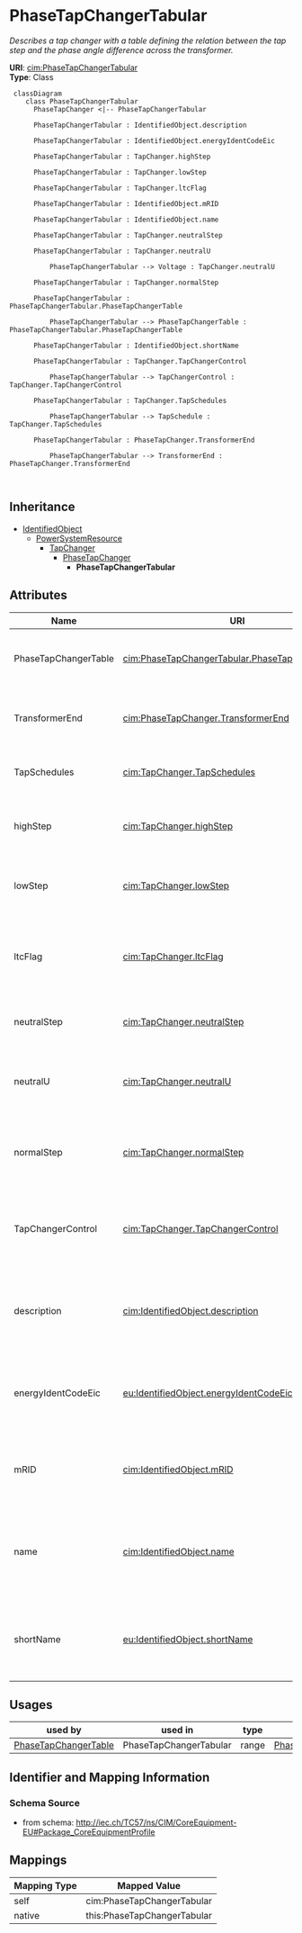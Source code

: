 # PhaseTapChangerTabular


_Describes a tap changer with a table defining the relation between the tap step and the phase angle difference across the transformer._





**URI**: [cim:PhaseTapChangerTabular](http://iec.ch/TC57/CIM100#PhaseTapChangerTabular)<br />
**Type**: Class




```mermaid
 classDiagram
    class PhaseTapChangerTabular
      PhaseTapChanger <|-- PhaseTapChangerTabular
      
      PhaseTapChangerTabular : IdentifiedObject.description
        
      PhaseTapChangerTabular : IdentifiedObject.energyIdentCodeEic
        
      PhaseTapChangerTabular : TapChanger.highStep
        
      PhaseTapChangerTabular : TapChanger.lowStep
        
      PhaseTapChangerTabular : TapChanger.ltcFlag
        
      PhaseTapChangerTabular : IdentifiedObject.mRID
        
      PhaseTapChangerTabular : IdentifiedObject.name
        
      PhaseTapChangerTabular : TapChanger.neutralStep
        
      PhaseTapChangerTabular : TapChanger.neutralU
        
          PhaseTapChangerTabular --> Voltage : TapChanger.neutralU
        
      PhaseTapChangerTabular : TapChanger.normalStep
        
      PhaseTapChangerTabular : PhaseTapChangerTabular.PhaseTapChangerTable
        
          PhaseTapChangerTabular --> PhaseTapChangerTable : PhaseTapChangerTabular.PhaseTapChangerTable
        
      PhaseTapChangerTabular : IdentifiedObject.shortName
        
      PhaseTapChangerTabular : TapChanger.TapChangerControl
        
          PhaseTapChangerTabular --> TapChangerControl : TapChanger.TapChangerControl
        
      PhaseTapChangerTabular : TapChanger.TapSchedules
        
          PhaseTapChangerTabular --> TapSchedule : TapChanger.TapSchedules
        
      PhaseTapChangerTabular : PhaseTapChanger.TransformerEnd
        
          PhaseTapChangerTabular --> TransformerEnd : PhaseTapChanger.TransformerEnd
        
      
```





## Inheritance
* [IdentifiedObject](IdentifiedObject.md)
    * [PowerSystemResource](PowerSystemResource.md)
        * [TapChanger](TapChanger.md)
            * [PhaseTapChanger](PhaseTapChanger.md)
                * **PhaseTapChangerTabular**



## Attributes


| Name | URI | Cardinality and Range | Description | Inheritance |
| ---  | --- | --- | --- | --- |
| PhaseTapChangerTable | [cim:PhaseTapChangerTabular.PhaseTapChangerTable](http://iec.ch/TC57/CIM100#PhaseTapChangerTabular.PhaseTapChangerTable) | 1..1 <br />  [PhaseTapChangerTable](PhaseTapChangerTable.md)  | The phase tap changer table for this phase tap changer | direct |
| TransformerEnd | [cim:PhaseTapChanger.TransformerEnd](http://iec.ch/TC57/CIM100#PhaseTapChanger.TransformerEnd) | 1..1 <br />  [TransformerEnd](TransformerEnd.md)  | Transformer end to which this phase tap changer belongs | [PhaseTapChanger](PhaseTapChanger.md) |
| TapSchedules | [cim:TapChanger.TapSchedules](http://iec.ch/TC57/CIM100#TapChanger.TapSchedules) | 0..* <br />  [TapSchedule](TapSchedule.md)  | A TapChanger can have TapSchedules | [TapChanger](TapChanger.md) |
| highStep | [cim:TapChanger.highStep](http://iec.ch/TC57/CIM100#TapChanger.highStep) | 1..1 <br />  integer  | Highest possible tap step position, advance from neutral | [TapChanger](TapChanger.md) |
| lowStep | [cim:TapChanger.lowStep](http://iec.ch/TC57/CIM100#TapChanger.lowStep) | 1..1 <br />  integer  | Lowest possible tap step position, retard from neutral | [TapChanger](TapChanger.md) |
| ltcFlag | [cim:TapChanger.ltcFlag](http://iec.ch/TC57/CIM100#TapChanger.ltcFlag) | 1..1 <br />  boolean  | Specifies whether or not a TapChanger has load tap changing capabilities | [TapChanger](TapChanger.md) |
| neutralStep | [cim:TapChanger.neutralStep](http://iec.ch/TC57/CIM100#TapChanger.neutralStep) | 1..1 <br />  integer  | The neutral tap step position for this winding | [TapChanger](TapChanger.md) |
| neutralU | [cim:TapChanger.neutralU](http://iec.ch/TC57/CIM100#TapChanger.neutralU) | 1..1 <br />  [Voltage](Voltage.md)  | Voltage at which the winding operates at the neutral tap setting | [TapChanger](TapChanger.md) |
| normalStep | [cim:TapChanger.normalStep](http://iec.ch/TC57/CIM100#TapChanger.normalStep) | 1..1 <br />  integer  | The tap step position used in "normal" network operation for this winding | [TapChanger](TapChanger.md) |
| TapChangerControl | [cim:TapChanger.TapChangerControl](http://iec.ch/TC57/CIM100#TapChanger.TapChangerControl) | 0..1 <br />  [TapChangerControl](TapChangerControl.md)  | The regulating control scheme in which this tap changer participates | [TapChanger](TapChanger.md) |
| description | [cim:IdentifiedObject.description](http://iec.ch/TC57/CIM100#IdentifiedObject.description) | 0..1 <br />  string  | The description is a free human readable text describing or naming the object | [IdentifiedObject](IdentifiedObject.md) |
| energyIdentCodeEic | [eu:IdentifiedObject.energyIdentCodeEic](http://iec.ch/TC57/CIM100-European#IdentifiedObject.energyIdentCodeEic) | 0..1 <br />  string  | The attribute is used for an exchange of the EIC code (Energy identification ... | [IdentifiedObject](IdentifiedObject.md) |
| mRID | [cim:IdentifiedObject.mRID](http://iec.ch/TC57/CIM100#IdentifiedObject.mRID) | 1..1 <br />  string  | Master resource identifier issued by a model authority | [IdentifiedObject](IdentifiedObject.md) |
| name | [cim:IdentifiedObject.name](http://iec.ch/TC57/CIM100#IdentifiedObject.name) | 1..1 <br />  string  | The name is any free human readable and possibly non unique text naming the o... | [IdentifiedObject](IdentifiedObject.md) |
| shortName | [eu:IdentifiedObject.shortName](http://iec.ch/TC57/CIM100-European#IdentifiedObject.shortName) | 0..1 <br />  string  | The attribute is used for an exchange of a human readable short name with len... | [IdentifiedObject](IdentifiedObject.md) |





## Usages

| used by | used in | type | used |
| ---  | --- | --- | --- |
| [PhaseTapChangerTable](PhaseTapChangerTable.md) | PhaseTapChangerTabular | range | [PhaseTapChangerTabular](PhaseTapChangerTabular.md) |






## Identifier and Mapping Information







### Schema Source


* from schema: http://iec.ch/TC57/ns/CIM/CoreEquipment-EU#Package_CoreEquipmentProfile





## Mappings

| Mapping Type | Mapped Value |
| ---  | ---  |
| self | cim:PhaseTapChangerTabular |
| native | this:PhaseTapChangerTabular |




